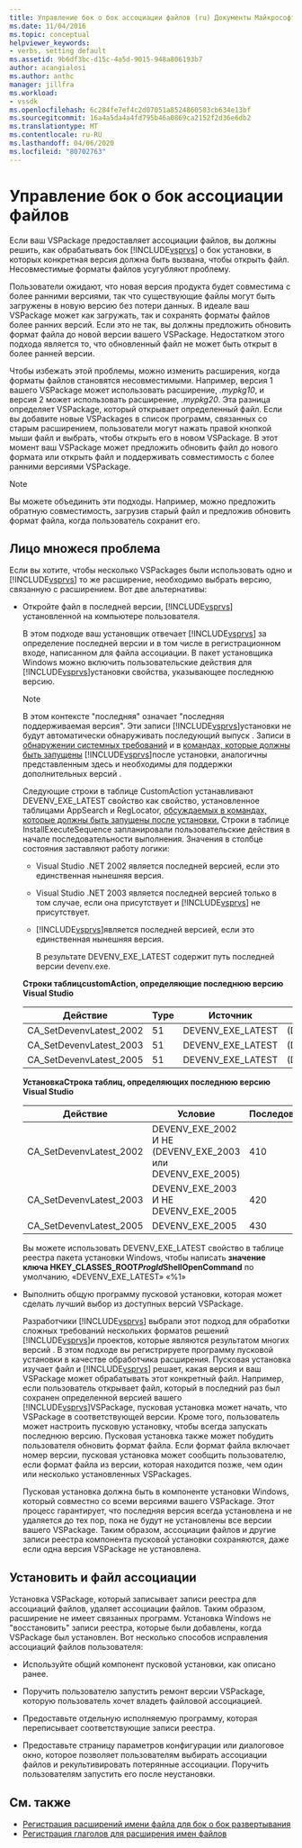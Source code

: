 ```yaml
---
title: Управление бок о бок ассоциации файлов (ru) Документы Майкрософт
ms.date: 11/04/2016
ms.topic: conceptual
helpviewer_keywords:
- verbs, setting default
ms.assetid: 9b6df3bc-d15c-4a5d-9015-948a806193b7
author: acangialosi
ms.author: anthc
manager: jillfra
ms.workload:
- vssdk
ms.openlocfilehash: 6c284fe7ef4c2d07051a8524860583cb634e13bf
ms.sourcegitcommit: 16a4a5da4a4fd795b46a0869ca2152f2d36e6db2
ms.translationtype: MT
ms.contentlocale: ru-RU
ms.lasthandoff: 04/06/2020
ms.locfileid: "80702763"
---
```

# <a name="manage-side-by-side-file-associations"></a>Управление бок о бок ассоциации файлов

Если ваш VSPackage предоставляет ассоциации файлов, вы должны решить, как обрабатывать бок [!INCLUDE[vsprvs](../code-quality/includes/vsprvs_md.md)] о бок установки, в которых конкретная версия должна быть вызвана, чтобы открыть файл. Несовместимые форматы файлов усугубляют проблему.

Пользователи ожидают, что новая версия продукта будет совместима с более ранними версиями, так что существующие файлы могут быть загружены в новую версию без потери данных. В идеале ваш VSPackage может как загружать, так и сохранять форматы файлов более ранних версий. Если это не так, вы должны предложить обновить формат файла до новой версии вашего VSPackage. Недостатком этого подхода является то, что обновленный файл не может быть открыт в более ранней версии.

Чтобы избежать этой проблемы, можно изменить расширения, когда форматы файлов становятся несовместимыми. Например, версия 1 вашего VSPackage может использовать расширение, *.mypkg10*, и версия 2 может использовать расширение, *.mypkg20*. Эта разница определяет VSPackage, который открывает определенный файл. Если вы добавите новые VSPackages в список программ, связанных со старым расширением, пользователи могут нажать правой кнопкой мыши файл и выбрать, чтобы открыть его в новом VSPackage. В этот момент ваш VSPackage может предложить обновить файл до нового формата или открыть файл и поддерживать совместимость с более ранними версиями VSPackage.

> [!NOTE]
> Вы можете объединить эти подходы. Например, можно предложить обратную совместимость, загрузив старый файл и предложив обновить формат файла, когда пользователь сохранит его.

## <a name="face-the-problem"></a>Лицо множеся проблема

Если вы хотите, чтобы несколько VSPackages были использовать одно и [!INCLUDE[vsprvs](../code-quality/includes/vsprvs_md.md)] то же расширение, необходимо выбрать версию, связанную с расширением. Вот две альтернативы:

- Откройте файл в последней версии, [!INCLUDE[vsprvs](../code-quality/includes/vsprvs_md.md)] установленной на компьютере пользователя.

   В этом подходе ваш установщик отвечает [!INCLUDE[vsprvs](../code-quality/includes/vsprvs_md.md)] за определение последней версии и в том числе в регистрационном входе, написанном для файла ассоциации. В пакет установщика Windows можно включить пользовательские действия для [!INCLUDE[vsprvs](../code-quality/includes/vsprvs_md.md)]установки свойства, указывающее последнюю версию.

  > [!NOTE]
  > В этом контексте "последняя" означает "последняя поддерживаемая версия". Эти записи [!INCLUDE[vsprvs](../code-quality/includes/vsprvs_md.md)]установки не будут автоматически обнаруживать последующий выпуск . Записи в [обнаружении системных требований](../extensibility/internals/detecting-system-requirements.md) и в [командах, которые должны быть запущены](../extensibility/internals/commands-that-must-be-run-after-installation.md) [!INCLUDE[vsprvs](../code-quality/includes/vsprvs_md.md)]после установки, аналогичны представленным здесь и необходимы для поддержки дополнительных версий .

   Следующие строки в таблице CustomAction устанавливают DEVENV_EXE_LATEST свойство как свойство, установленное таблицами AppSearch и RegLocator, [обсуждаемых в командах, которые должны быть запущены после установки.](../extensibility/internals/commands-that-must-be-run-after-installation.md) Строки в таблице InstallExecuteSequence запланировали пользовательские действия в начале последовательности выполнения. Значения в столбце состояния заставляют работу логики:

  - Visual Studio .NET 2002 является последней версией, если это единственная нынешняя версия.

  - Visual Studio .NET 2003 является последней версией только в том случае, если она присутствует и [!INCLUDE[vsprvs](../code-quality/includes/vsprvs_md.md)] не присутствует.

  - [!INCLUDE[vsprvs](../code-quality/includes/vsprvs_md.md)]является последней версией, если это единственная нынешняя версия.

    В результате DEVENV_EXE_LATEST содержит путь последней версии devenv.exe.

  **Строки таблицcustomAction, определяющие последнюю версию Visual Studio**

  |Действие|Type|Источник|Назначение|
  |------------|----------|------------|------------|
  |CA_SetDevenvLatest_2002|51|DEVENV_EXE_LATEST|(DEVENV_EXE_2002)|
  |CA_SetDevenvLatest_2003|51|DEVENV_EXE_LATEST|(DEVENV_EXE_2003)|
  |CA_SetDevenvLatest_2005|51|DEVENV_EXE_LATEST|(DEVENV_EXE_2005)|

  **УстановкаСтрока таблиц, определяющих последнюю версию Visual Studio**

  |Действие|Условие|Последовательность|
  |------------|---------------|--------------|
  |CA_SetDevenvLatest_2002|DEVENV_EXE_2002 И НЕ (DEVENV_EXE_2003 или DEVENV_EXE_2005)|410|
  |CA_SetDevenvLatest_2003|DEVENV_EXE_2003 И НЕ DEVENV_EXE_2005|420|
  |CA_SetDevenvLatest_2005|DEVENV_EXE_2005|430|

   Вы можете использовать DEVENV_EXE_LATEST свойство в таблице реестра пакета установки Windows, чтобы написать **значение ключа HKEY_CLASSES_ROOT*ProgId*ShellOpenCommand** по умолчанию, «DEVENV_EXE_LATEST» «%1»

- Выполнить общую программу пусковой установки, которая может сделать лучший выбор из доступных версий VSPackage.

   Разработчики [!INCLUDE[vsprvs](../code-quality/includes/vsprvs_md.md)] выбрали этот подход для обработки сложных требований нескольких форматов решений [!INCLUDE[vsprvs](../code-quality/includes/vsprvs_md.md)]и проектов, которые являются результатом многих версий . В этом подходе вы регистрируете программу пусковой установки в качестве обработчика расширения. Пусковая установка изучает файл и [!INCLUDE[vsprvs](../code-quality/includes/vsprvs_md.md)] решает, какая версия и ваш VSPackage может обрабатывать этот конкретный файл. Например, если пользователь открывает файл, который в последний раз был сохранен определенной версией вашего [!INCLUDE[vsprvs](../code-quality/includes/vsprvs_md.md)]VSPackage, пусковая установка может начать, что VSPackage в соответствующей версии. Кроме того, пользователь может настроить пусковую установку, чтобы всегда запускать последнюю версию. Пусковая установка также может побудить пользователя обновить формат файла. Если формат файла включает номер версии, пусковая установка может сообщить пользователю, если формат файла из версии, которая находится позже, чем один или несколько установленных VSPackages.

   Пусковая установка должна быть в компоненте установки Windows, который совместно со всеми версиями вашего VSPackage. Этот процесс гарантирует, что последняя версия всегда установлена и не удаляется до тех пор, пока не будут не установлены все версии вашего VSPackage. Таким образом, ассоциации файлов и другие записи реестра компонента пусковой установки сохраняются, даже если одна версия VSPackage не установлена.

## <a name="uninstall-and-file-associations"></a>Установить и файл ассоциации

Установка VSPackage, который записывает записи реестра для ассоциаций файлов, удаляет ассоциации файлов. Таким образом, расширение не имеет связанных программ. Установка Windows не "восстановить" записи реестра, которые были добавлены, когда VSPackage был установлен. Вот несколько способов исправления ассоциаций файлов пользователя:

- Используйте общий компонент пусковой установки, как описано ранее.

- Поручить пользователю запустить ремонт версии VSPackage, которую пользователь хочет владеть файловой ассоциацией.

- Предоставьте отдельную исполняемую программу, которая переписывает соответствующие записи реестра.

- Предоставьте страницу параметров конфигурации или диалоговое окно, которое позволяет пользователям выбирать ассоциации файлов и рекультивировать потерянные ассоциации. Поручить пользователям запустить его после неустановки.

## <a name="see-also"></a>См. также

- [Регистрация расширений имени файла для бок о бок развертывания](../extensibility/registering-file-name-extensions-for-side-by-side-deployments.md)
- [Регистрация глаголов для расширения имен файлов](../extensibility/registering-verbs-for-file-name-extensions.md)
